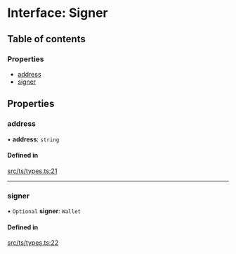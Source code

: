 # Interface: Signer

## Table of contents

### Properties

- [address](Signer.md#address)
- [signer](Signer.md#signer)

## Properties

### address

• **address**: `string`

#### Defined in

[src/ts/types.ts:21](https://gitlab.com/i3-market/code/wp3/t3.2/conflict-resolution/non-repudiation-protocol/-/blob/b9ca89b/src/ts/types.ts#L21)

___

### signer

• `Optional` **signer**: `Wallet`

#### Defined in

[src/ts/types.ts:22](https://gitlab.com/i3-market/code/wp3/t3.2/conflict-resolution/non-repudiation-protocol/-/blob/b9ca89b/src/ts/types.ts#L22)
